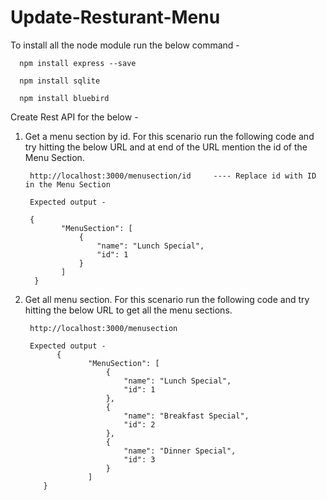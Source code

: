 # Update-Resturant-Menu

To install all the node module run the below command - 

      npm install express --save

      npm install sqlite

      npm install bluebird


Create Rest API for the below - 

 1) Get a menu section by id. For this scenario run the following code and try hitting the below URL and at end of the URL mention the id of the Menu Section.
         
         http://localhost:3000/menusection/id     ---- Replace id with ID in the Menu Section
         
         Expected output - 
         
         {
                "MenuSection": [
                    {
                        "name": "Lunch Special",
                        "id": 1
                    }
                ]
          }
         
 2) Get all menu section. For this scenario run the following code and try hitting the below URL to get all the menu sections.
         
         http://localhost:3000/menusection
         
         Expected output - 
               {
                      "MenuSection": [
                          {
                              "name": "Lunch Special",
                              "id": 1
                          },
                          {
                              "name": "Breakfast Special",
                              "id": 2
                          },
                          {
                              "name": "Dinner Special",
                              "id": 3
                          }
                      ]
            }
         




